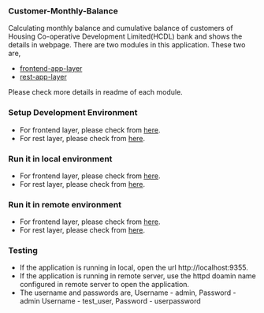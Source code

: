 ### Customer-Monthly-Balance

Calculating monthly balance and cumulative balance of customers of Housing Co-operative Development Limited(HCDL) bank and shows the details in webpage. There are two modules in this application. These two are,

- [frontend-app-layer](https://github.com/prashantapal/customer-monthly-balance/tree/master/frontend-app-layer)
- [rest-app-layer](https://github.com/prashantapal/customer-monthly-balance/tree/master/rest-app-layer)

Please check  more details in readme of each module.

### Setup Development Environment

 - For frontend layer, please check from [here](https://github.com/prashantapal/customer-monthly-balance/tree/master/frontend-app-layer#setup-development-environment).
 - For rest layer, please check from [here](https://github.com/prashantapal/customer-monthly-balance/tree/master/rest-app-layer#setup-development-environment).

### Run it in local environment

 - For frontend layer, please check from [here](https://github.com/prashantapal/customer-monthly-balance/tree/master/frontend-app-layer#run-it-in-local-environment).
 - For rest layer, please check from [here](https://github.com/prashantapal/customer-monthly-balance/blob/master/rest-app-layer/README.md#run-it-in-local-environment).

### Run it in remote environment

  - For frontend layer, please check from [here](https://github.com/prashantapal/customer-monthly-balance/tree/master/frontend-app-layer#run-it-in-remote-environment).
 - For rest layer, please check from [here](https://github.com/prashantapal/customer-monthly-balance/blob/master/rest-app-layer/README.md#run-it-in-remote-environment).

### Testing

- If the application is running in local, open the url http://localhost:9355.
- If the application is running in remote server, use the httpd doamin name configured in remote server to open the application.
- The username and passwords are,
   Username - admin, Password - admin
   Username - test_user, Password - userpassword
